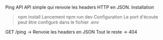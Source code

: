 Ping API
API simple qui renvoie les headers HTTP en JSON.
Installation
>npm install
Lancement
>npm run dev
Configuration
>Le port d'écoute peut être configuré dans le fichier .env

GET /ping → Renvoie les headers en JSON
Tout le reste → 404
